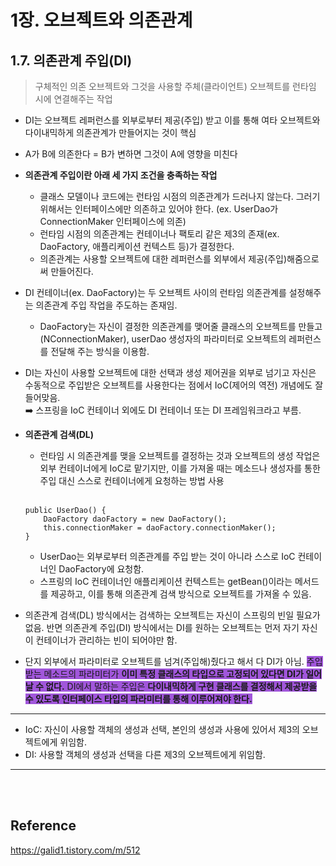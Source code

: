 # **1장. 오브젝트와 의존관계**

## **1.7. 의존관계 주입(DI)**

> 구체적인 의존 오브젝트와 그것을 사용할 주체(클라이언트) 오브젝트를 런타임 시에 연결해주는 작업

- DI는 오브젝트 레퍼런스를 외부로부터 제공(주입) 받고 이를 통해 여타 오브젝트와 다이내믹하게 의존관계가 만들어지는 것이 핵심
- A가 B에 의존한다 = B가 변하면 그것이 A에 영향을 미친다

- **의존관계 주입이란 아래 세 가지 조건을 충족하는 작업**
  - 클래스 모델이나 코드에는 런타임 시점의 의존관계가 드러나지 않는다. 그러기 위해서는 인터페이스에만 의존하고 있어야 한다. (ex. UserDao가 ConnectionMaker 인터페이스에 의존)
  - 런타임 시점의 의존관계는 컨테이너나 팩토리 같은 제3의 존재(ex. DaoFactory, 애플리케이션 컨텍스트 등)가 결정한다.
  - 의존관계는 사용할 오브젝트에 대한 레퍼런스를 외부에서 제공(주입)해줌으로써 만들어진다.
- DI 컨테이너(ex. DaoFactory)는 두 오브젝트 사이의 런타임 의존관계를 설정해주는 의존관계 주입 작업을 주도하는 존재임.
  - DaoFactory는 자신이 결정한 의존관계를 맺어줄 클래스의 오브젝트를 만들고(NConnectionMaker), userDao 생성자의 파라미터로 오브젝트의 레퍼런스를 전달해 주는 방식을 이용함.
- DI는 자신이 사용할 오브젝트에 대한 선택과 생성 제어권을 외부로 넘기고 자신은 수동적으로 주입받은 오브젝트를 사용한다는 점에서 IoC(제어의 역전) 개념에도 잘 들어맞음.  
  ➡️ 스프링을 IoC 컨테이너 외에도 DI 컨테이너 또는 DI 프레임워크라고 부름.
- **의존관계 검색(DL)**

  - 런타임 시 의존관계를 맺을 오브젝트를 결정하는 것과 오브젝트의 생성 작업은 외부 컨테이너에게 IoC로 맡기지만, 이를 가져올 때는 메소드나 생성자를 통한 주입 대신 스스로 컨테이너에게 요청하는 방법 사용

  <br>

  ```
  public UserDao() {
      DaoFactory daoFactory = new DaoFactory();
      this.connectionMaker = daoFactory.connectionMaker();
  }
  ```

  - UserDao는 외부로부터 의존관계를 주입 받는 것이 아니라 스스로 IoC 컨테이너인 DaoFactory에 요청함.
  - 스프링의 IoC 컨테이너인 애플리케이션 컨텍스트는 getBean()이라는 메서드를 제공하고, 이를 통해 의존관계 검색 방식으로 오브젝트를 가져올 수 있음.

- 의존관계 검색(DL) 방식에서는 검색하는 오브젝트는 자신이 스프링의 빈일 필요가 없음. 반면 의존관계 주입(DI) 방식에서는 DI를 원하는 오브젝트는 먼저 자기 자신이 컨테이너가 관리하는 빈이 되어야만 함.

- 단지 외부에서 파라미터로 오브젝트를 넘겨(주입해)줬다고 해서 다 DI가 아님. <span style="background-color: #A156DB">주입받는 메소드의 파라미터가 **이미 특정 클래스의 타입으로 고정되어 있다면 DI가 일어날 수 없다.** DI에서 말하는 주입은 **다이내믹하게 구현 클래스를 결정해서 제공받을 수 있도록 인터페이스 타입의 파라미터를 통해 이루어져야 한다.**</span>

---

- IoC: 자신이 사용할 객체의 생성과 선택, 본인의 생성과 사용에 있어서 제3의 오브젝트에게 위임함.
- DI: 사용할 객체의 생성과 선택을 다른 제3의 오브젝트에게 위임함.

---

<br>
<br>

## Reference

https://galid1.tistory.com/m/512
